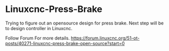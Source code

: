 # Linuxcnc-Press-Brake
Trying to figure out an opensource design for press brake. Next step will be to design controller in Linuxcnc.

Follow Forum For more details.
https://forum.linuxcnc.org/51-ot-posts/40271-linuxcnc-press-brake-open-source?start=0
